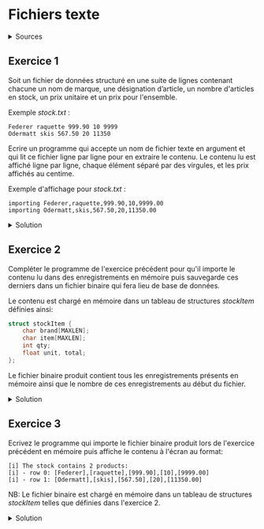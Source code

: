 # Fichiers texte
<details>
<summary>Sources</summary>
https://enit.rnu.tn/fr/Minds/informatique/TD5%20avec%20corrig%C3%A9.pdf
</details>

## Exercice 1
Soit un fichier de données structuré en une suite de lignes contenant chacune un nom de marque, une désignation d’article, un nombre d'articles en stock, un prix unitaire et un prix pour l'ensemble. 

Exemple _stock.txt_ :
~~~
Federer raquette 999.90 10 9999
Odermatt skis 567.50 20 11350
~~~

Ecrire un programme qui accepte un nom de fichier texte en argument et qui lit ce fichier ligne par ligne pour en extraire le contenu. Le contenu lu est affiché ligne par ligne, chaque élément séparé par des virgules, et les prix affichés au centime.

Exemple d'affichage pour _stock.txt_ :
~~~
importing Federer,raquette,999.90,10,9999.00
importing Odermatt,skis,567.50,20,11350.00
~~~

<details>
<summary>Solution</summary>

~~~cpp
#include <stdio.h>

#define MAXLEN 256

int main(int argc, char **argv) {

    if (argc != 2) {
        printf("Usage: %s file\n", argv[0]);
        return 1;
    }

    FILE *fin = fopen(argv[1], "r");
    if (!fin) {
        printf("[e] could not open %s\n", argv[1]);
        return 1;
    }

    // start importing

    char brand[MAXLEN]; char item[MAXLEN];
    float unit, total;
    int qty;

    while (fscanf(fin, "%s %s %f %d %f", brand, item, &unit, &qty, &total) != EOF)
        printf("importing %s,%s,%.2f,%d,%.2f\n", brand, item, unit, qty, total);

    fclose(fin);
    return 0;
}
~~~
</details>


## Exercice 2
Compléter le programme de l'exercice précédent pour qu'il importe le contenu lu dans des enregistrements en mémoire puis sauvegarde ces derniers dans un fichier binaire qui fera lieu de base de données.

Le contenu est chargé en mémoire dans un tableau de structures _stockItem_ définies ainsi:

~~~cpp
struct stockItem {
    char brand[MAXLEN];
    char item[MAXLEN];
    int qty;
    float unit, total;
};
~~~

Le fichier binaire produit contient tous les enregistrements présents en mémoire ainsi que le nombre de ces enregistrements au début du fichier.

<details>
<summary>Solution</summary>

~~~cpp
#include <stdio.h>

#define MAXLEN 256
#define MAXSTOCK 80

struct stockItem {
    char brand[MAXLEN];
    char item[MAXLEN];
    int qty;
    float unit, total;
};

int main(int argc, char **argv) {

    if (argc != 3) {
        printf("Usage: %s importfile dbfile\n", argv[0]);
        return 1;
    }

    FILE *fin = fopen(argv[1], "r");
    if (!fin) {
        printf("[e] could not open %s\n", argv[1]);
        return 1;
    }

    // start importing

    struct stockItem stock[MAXSTOCK] = { 0 };
    int i = 0;
    while (fscanf(fin, "%s %s %f %d %f", stock[i].brand, stock[i].item, &(stock[i].unit), &(stock[i].qty), &(stock[i].total)) != EOF) {
        printf("importing %s,%s,%.2f,%d,%.2f\n", stock[i].brand, stock[i].item, stock[i].unit, stock[i].qty, stock[i].total);
        i++;
    }

    fclose(fin);

    FILE *fout = fopen(argv[2], "wb");
    if (!fout) {
        printf("[e] could not open %s\n", argv[2]);
        return 1;
    }

    if (fwrite(&i, sizeof i, 1, fout) != 1) {
        printf("[e] could not write size of stock to %s\n", argv[2]);
        return 1;
    }
    if (fwrite(stock, sizeof stock[0], i, fout) != i) {
        printf("[e] could not write stock to %s\n", argv[2]);
        return 1;
    }

    fclose(fout);
    return 0;
}

~~~

</details>


## Exercice 3
Ecrivez le programme qui importe le fichier binaire produit lors de l'exercice précédent en mémoire puis affiche le contenu à l'écran au format:

~~~
[i] The stock contains 2 products:
[i] - row 0: [Federer],[raquette],[999.90],[10],[9999.00]
[i] - row 1: [Odermatt],[skis],[567.50],[20],[11350.00]
~~~

NB: Le fichier binaire est chargé en mémoire dans un tableau de structures _stockItem_ telles que définies dans l'exercice 2.

<details>
<summary>Solution</summary>

~~~cpp
#include <stdio.h>

#define MAXLEN 256
#define MAXSTOCK 80

struct stockItem {
    char brand[MAXLEN];
    char item[MAXLEN];
    int qty;
    float unit, total;
};

int main(int argc, char **argv) {

    if (argc != 3) {
        printf("Usage: %s dbfile exportfile\n", argv[0]);
        return 1;
    }

    FILE *fin = fopen(argv[1], "rb");
    if (!fin) {
        printf("[e] could not open %s\n", argv[1]);
        return 1;
    }

    // start importing

    struct stockItem stock[MAXSTOCK] = { 0 };
    int n = 0;

    // get DB size (number of rows)

    if (fread(&n, sizeof n, 1, fin) != 1) {
        printf("[e] error trying to read db size\n");
        return 1;
    }

    // get DB rows

    if (fread(stock, sizeof stock[0], n, fin) != n) {
        printf("[e] error trying to read %d db contents\n", n);
        return 1;
    }

    // display DB contents

    printf("[i] The stock contains %d products:\n", n);
    for (int i = 0; i < n; i++) {
        printf("[i] - row %d: ", i);
        printf("[%s],[%s],", stock[i].brand, stock[i].item);
        printf("[%.2f],[%d],[%.2f]\n", stock[i].unit, stock[i].qty, stock[i].total);
    }

    fclose(fin);
    return 0;
}
~~~

</details>
